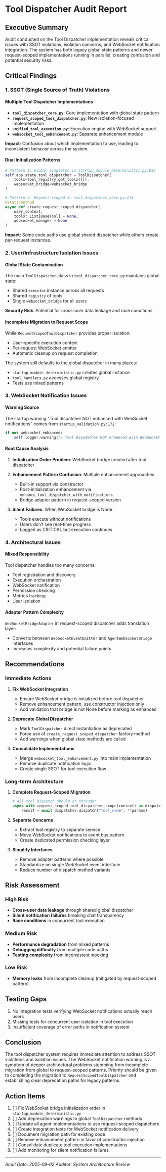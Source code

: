 # Tool Dispatcher Audit Report

## Executive Summary
Audit conducted on the Tool Dispatcher implementation reveals critical issues with SSOT violations, isolation concerns, and WebSocket notification integration. The system has both legacy global state patterns and newer request-scoped implementations running in parallel, creating confusion and potential security risks.

## Critical Findings

### 1. SSOT (Single Source of Truth) Violations

#### Multiple Tool Dispatcher Implementations
- **`tool_dispatcher_core.py`**: Core implementation with global state pattern
- **`request_scoped_tool_dispatcher.py`**: New isolation-focused implementation  
- **`unified_tool_execution.py`**: Execution engine with WebSocket support
- **`websocket_tool_enhancement.py`**: Separate enhancement module

**Impact**: Confusion about which implementation to use, leading to inconsistent behavior across the system.

#### Dual Initialization Patterns
```python
# Pattern 1: Global singleton in startup_module_deterministic.py:812
self.app.state.tool_dispatcher = ToolDispatcher(
    tools=tool_registry.get_tools([]),
    websocket_bridge=websocket_bridge
)

# Pattern 2: Request-scoped in tool_dispatcher_core.py:214
@staticmethod
async def create_request_scoped_dispatcher(
    user_context,
    tools: List[BaseTool] = None,
    websocket_manager = None
)
```

**Impact**: Some code paths use global shared dispatcher while others create per-request instances.

### 2. User/Infrastructure Isolation Issues

#### Global State Contamination
The main `ToolDispatcher` class in `tool_dispatcher_core.py` maintains global state:
- Shared `executor` instance across all requests
- Shared `registry` of tools
- Single `websocket_bridge` for all users

**Security Risk**: Potential for cross-user data leakage and race conditions.

#### Incomplete Migration to Request Scope
While `RequestScopedToolDispatcher` provides proper isolation:
- User-specific execution context
- Per-request WebSocket emitter
- Automatic cleanup on request completion

The system still defaults to the global dispatcher in many places:
- `startup_module_deterministic.py` creates global instance
- `tool_handlers.py` accesses global registry
- Tests use mixed patterns

### 3. WebSocket Notification Issues

#### Warning Source
The startup warning "Tool dispatcher NOT enhanced with WebSocket notifications" comes from `startup_validation.py:172`:
```python
if not websocket_enhanced:
    self.logger.warning("⚠️ Tool dispatcher NOT enhanced with WebSocket notifications")
```

#### Root Cause Analysis
1. **Initialization Order Problem**: WebSocket bridge created after tool dispatcher
2. **Enhancement Pattern Confusion**: Multiple enhancement approaches:
   - Built-in support via constructor
   - Post-initialization enhancement via `enhance_tool_dispatcher_with_notifications`
   - Bridge adapter pattern in request-scoped version

3. **Silent Failures**: When WebSocket bridge is None:
   - Tools execute without notifications
   - Users don't see real-time progress
   - Logged as CRITICAL but execution continues

### 4. Architectural Issues

#### Mixed Responsibility
Tool dispatcher handles too many concerns:
- Tool registration and discovery
- Execution orchestration  
- WebSocket notification
- Permission checking
- Metrics tracking
- User isolation

#### Adapter Pattern Complexity
`WebSocketBridgeAdapter` in request-scoped dispatcher adds translation layer:
- Converts between `WebSocketEventEmitter` and `AgentWebSocketBridge` interfaces
- Increases complexity and potential failure points

## Recommendations

### Immediate Actions

1. **Fix WebSocket Integration**
   - Ensure WebSocket bridge is initialized before tool dispatcher
   - Remove enhancement pattern, use constructor injection only
   - Add validation that bridge is not None before marking as enhanced

2. **Deprecate Global Dispatcher**
   - Mark `ToolDispatcher` direct instantiation as deprecated
   - Force use of `create_request_scoped_dispatcher` factory method
   - Add warnings when global state methods are called

3. **Consolidate Implementations**
   - Merge `websocket_tool_enhancement.py` into main implementation
   - Remove duplicate notification logic
   - Create single SSOT for tool execution flow

### Long-term Architecture

1. **Complete Request-Scoped Migration**
   ```python
   # All tool dispatch should go through:
   async with request_scoped_tool_dispatcher_scope(context) as dispatcher:
       result = await dispatcher.dispatch("tool_name", **params)
   ```

2. **Separate Concerns**
   - Extract tool registry to separate service
   - Move WebSocket notifications to event bus pattern
   - Create dedicated permission checking layer

3. **Simplify Interfaces**
   - Remove adapter patterns where possible
   - Standardize on single WebSocket event interface
   - Reduce number of dispatch method variants

## Risk Assessment

### High Risk
- **Cross-user data leakage** through shared global dispatcher
- **Silent notification failures** breaking chat transparency
- **Race conditions** in concurrent tool execution

### Medium Risk  
- **Performance degradation** from mixed patterns
- **Debugging difficulty** from multiple code paths
- **Testing complexity** from inconsistent mocking

### Low Risk
- **Memory leaks** from incomplete cleanup (mitigated by request-scoped pattern)

## Testing Gaps

1. No integration tests verifying WebSocket notifications actually reach users
2. Missing tests for concurrent user isolation in tool execution
3. Insufficient coverage of error paths in notification system

## Conclusion

The tool dispatcher system requires immediate attention to address SSOT violations and isolation issues. The WebSocket notification warning is a symptom of deeper architectural problems stemming from incomplete migration from global to request-scoped patterns. Priority should be given to completing the migration to `RequestScopedToolDispatcher` and establishing clear deprecation paths for legacy patterns.

## Action Items

1. [ ] Fix WebSocket bridge initialization order in `startup_module_deterministic.py`
2. [ ] Add deprecation warnings to global `ToolDispatcher` methods
3. [ ] Update all agent implementations to use request-scoped dispatchers
4. [ ] Create integration tests for WebSocket notification delivery
5. [ ] Document migration path for existing code
6. [ ] Remove enhancement pattern in favor of constructor injection
7. [ ] Consolidate duplicate tool execution implementations
8. [ ] Add monitoring for silent notification failures

---
*Audit Date: 2025-09-02*
*Auditor: System Architecture Review*